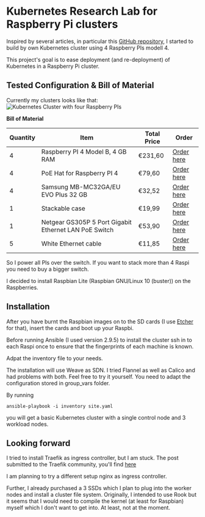 # Kubernetes Research Lab for Raspberry Pi clusters

Inspired by several articles, in particular this [GitHub repository](https://github.com/jduncan-rva/kube-pi-lab), I started to build by own Kubernetes cluster using 4 Raspberry PIs modell 4. 

This project's goal is to ease deployment (and re-deployment) of Kubernetes in a Raspberry Pi cluster. 

## Tested Configuration & Bill of Material

Currently my clusters looks like that:
![Kubernetes Cluster with four Raspberry PIs](http://./images/raspi_cluster.png)

**Bill of Material**

Quantity | Item | Total Price | Order  
--- | --- | --- | ---
4 | Raspberry PI 4 Model B, 4 GB RAM | €231,60 | [Order here](https://www.berrybase.de/raspberry-pi-co/raspberry-pi/boards/raspberry-pi-4-computer-modell-b-2gb-ram)
4 | PoE Hat for Raspberry PI 4 | €79,60| [Order here](https://www.berrybase.de/neu/power-over-ethernet-40-poe-41-hat-f-252-r-raspberry-pi-4-3b-43-rev.-1.01)
4 | Samsung MB-MC32GA/EU EVO Plus 32 GB | €32,52 | [Order here]( https://smile.amazon.de/gp/product/B06XFSZGCC/ref=ppx_yo_dt_b_asin_title_o08_s00?ie=UTF8&psc=1)
1 | Stackable case | €19,99 | [Order here](https://smile.amazon.de/gp/product/B07Z4GRQGH/ref=ppx_yo_dt_b_asin_title_o09_s01?ie=UTF8&psc=1)
1 | Netgear GS305P 5 Port Gigabit Ethernet LAN PoE Switch  | €53,90| [Order here](https://smile.amazon.de/gp/product/B01NBBA093/ref=ppx_yo_dt_b_asin_title_o09_s00?ie=UTF8&psc=1)
5 | White Ethernet cable | €11,85 | [Order here](https://smile.amazon.de/gp/product/B01AWLJNBS/ref=ppx_yo_dt_b_asin_title_o09_s00?ie=UTF8&psc=1) 


So I power all PIs over the switch. If you want to stack more than 4 Raspi you need to buy a bigger switch.

I decided to install Raspbian Lite (Raspbian GNU/Linux 10 (buster)) on the Raspberries. 

## Installation

After you have burnt the Raspbian images on to the SD cards (I use [Etcher](https://www.balena.io/etcher/) for that), insert the cards and boot up your Raspbi.

Before running Ansible (I used version 2.9.5) to install the cluster ssh in to each Raspi once to ensure that the fingerprints of each machine is known.

Adpat the inventory file to your needs.

The installation will use Weave as SDN. I tried Flannel as well as Calico and had problems with both. Feel free to try it yourself. You need to adapt the configuration stored in group_vars folder.


By running 

`ansible-playbook -i inventory site.yaml`

you will get a basic Kubernetes cluster with a single control node and 3 workload nodes.


## Looking forward

I tried to install Traefik as ingress controller, but I am stuck. The post submitted to the Traefik community, you'll find [here](https://community.containo.us/t/connection-refused-while-trying-to-connect-to-my-ingress/4795)

I am planning to try a different setup nginx as ingress controller.

Further, I already purchased a 3 SSDs which I plan to plug into the worker nodes and install a cluster file system. Originally, I intended to use Rook but it seems that I would need to compile the kernel (at least for Raspbian) myself which I don't want to get into. At least, not at the moment.

